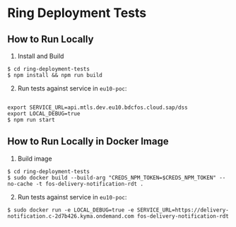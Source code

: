 # Ring Deployment Tests

## How to Run Locally  

1. Install and Build
```shell
$ cd ring-deployment-tests
$ npm install && npm run build
```
2. Run tests against service in `eu10-poc`:
```shell

export SERVICE_URL=api.mtls.dev.eu10.bdcfos.cloud.sap/dss
export LOCAL_DEBUG=true
$ npm run start
```

## How to Run Locally in Docker Image

1. Build image
```shell
$ cd ring-deployment-tests
$ sudo docker build --build-arg "CREDS_NPM_TOKEN=$CREDS_NPM_TOKEN" --no-cache -t fos-delivery-notification-rdt .
```
2. Run tests against service in `eu10-poc`:
```shell
$ sudo docker run -e LOCAL_DEBUG=true -e SERVICE_URL=https://delivery-notification.c-2d7b426.kyma.ondemand.com fos-delivery-notification-rdt
```
